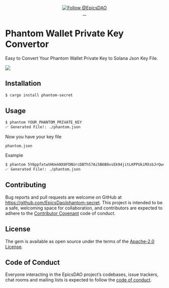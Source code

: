 <p align="center">
  <a href="https://twitter.com/intent/follow?screen_name=EpicsDAO">
    <img src="https://img.shields.io/twitter/follow/EpicsDAO.svg?label=Follow%20@EpicsDAO" alt="Follow @EpicsDAO" />
  </a>
  <br/>
  <a aria-label="Crate Version" href="https://crates.io/crates/phantom-secret">
    <img alt="" src="https://badgen.net/crates/v/phantom-secret">
  </a>
  <a aria-label="Crate Download" href="https://crates.io/crates/phantom-secret">
    <img alt="" src="https://badgen.net/crates/d/phantom-secret">
  </a>
  <a aria-label="License" href="https://github.com/EpicsDao/phantom-secret/blob/master/LICENSE.txt">
    <img alt="" src="https://badgen.net/badge/license/Apache/blue">
  </a>
    <a aria-label="Code of Conduct" href="https://github.com/EpicsDao/phantom-secret/blob/master/CODE_OF_CONDUCT.md">
    <img alt="" src="https://img.shields.io/badge/Contributor%20Covenant-2.1-4baaaa.svg">
  </a>
</p>

# Phantom Wallet Private Key Convertor

Easy to Convert Your Phantom Wallet Private Key to Solana Json Key File.

<p>
  <a aria-label="Phantom Wallet Convert Private Key to Solana Json Key FIle">
    <img src="https://storage.googleapis.com/zapp-bucket/img/phantom-secret.png">
  </a>
</p>


## Installation

```bash
$ cargo install phantom-secret
```

## Usage

```bash
$ phantom YOUR_PHANTOM_PRIVATE_KEY
✅ Generated File!: ./phantom.json
```

Now you have your key file 

`phantom.json` 

Example

```bash
$ phantom 5Y6ppfatwVHUekNX8FDNUrcDBThS7Ai5B6B8vsEk94jitLKPPUkiMXsbJrQw4yf4DpZJymnqLaWKuCpQ4j3Wp88e
✅ Generated File!: ./phantom.json
```


## Contributing

Bug reports and pull requests are welcome on GitHub at https://github.com/EpicsDao/phantom-secret. This project is intended to be a safe, welcoming space for collaboration, and contributors are expected to adhere to the [Contributor Covenant](http://contributor-covenant.org) code of conduct.

## License

The gem is available as open source under the terms of the [Apache-2.0 License](https://www.apache.org/licenses/LICENSE-2.0).

## Code of Conduct

Everyone interacting in the EpicsDAO project’s codebases, issue trackers, chat rooms and mailing lists is expected to follow the [code of conduct](https://github.com/EpicsDao/phantom-secret/blob/master/CODE_OF_CONDUCT.md).
